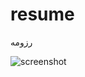 # resume 
رزومه

![screenshot](https://documentcloud.adobe.com/link/review?uri=urn:aaid:scds:US:c00986a8-81a4-4830-8e4c-f1635bbf16df)

